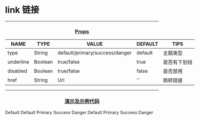 <style>
    table {
        width: max-content;
        margin: 1rem auto;
    }
    .h-3 {
        text-decoration: underline;
        text-align:center;
    }
    .badge {
        height: auto;
    }
</style>

# link 链接

<hr>
<h3 class="h-3">Props</h3>

| NAME      | TYPE    | VALUE                          | DEFAULT | TIPS         |
| --------- | ------- | ------------------------------ | ------- | ------------ |
| type      | String  | default/primary/success/danger | default | 主题类型     |
| underline | Boolean | true/false                     | true    | 是否有下划线 |
| disabled  | Boolean | true/false                     | false   | 是否禁用     |
| href      | String  | Url                            | ''      | 跳转链接     |

<hr>
<h3 class="h-3">演示及示例代码</h3>

<HCollapse title="普通跳转链接" collapse-title="示例代码" style="width: 100%;">
<HLink href="https://www.baidu.com/">Default</HLink>
<template #collapseContent>

```html
<HLink href="https://www.baidu.com/">Default</HLink>
```

</template>
</HCollapse>

<HCollapse title="不同主题样式" collapse-title="示例代码" style="width: 100%;">
<HLink type="default">Default</HLink>
<HLink type="primary">Primary</HLink>
<HLink type="success">Success</HLink>
<HLink type="danger">Danger</HLink>
<template #collapseContent>

```html
<HLink type="default">Default</HLink>
<HLink type="primary">Primary</HLink>
<HLink type="success">Success</HLink>
<HLink type="danger">Danger</HLink>
```

</template>
</HCollapse>



<HCollapse title="禁用链接" collapse-title="示例代码" style="width: 100%;">
<HLink type="default" disabled>Default</HLink>
<HLink type="primary" disabled>Primary</HLink>
<HLink type="success" disabled>Success</HLink>
<HLink type="danger" disabled>Danger</HLink>
<template #collapseContent>

```html
<HLink type="default" disabled>Default</HLink>
<HLink type="primary" disabled>Primary</HLink>
<HLink type="success" disabled>Success</HLink>
<HLink type="danger" disabled>Danger</HLink>
```

</template>
</HCollapse>
